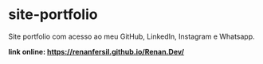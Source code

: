 # site-portfolio
Site portfolio com acesso ao meu GitHub, LinkedIn, Instagram e Whatsapp.

**link online: https://renanfersil.github.io/Renan.Dev/**
